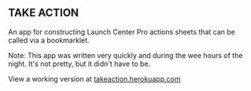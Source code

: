 ## TAKE ACTION

An app for constructing Launch Center Pro actions sheets that can be called via a bookmarklet.

Note: This app was written very quickly and during the wee hours of the night. It's not pretty, but it didn't have to be.

View a working version at [takeaction.herokuapp.com](http://takeaction.herokuapp.com)
